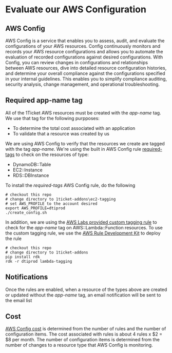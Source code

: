 # Evaluate our AWS Configuration 

## AWS Config

AWS Config is a service that enables you to assess, audit, and evaluate the configurations of your AWS resources. Config continuously monitors and records your AWS resource configurations and allows you to automate the evaluation of recorded configurations against desired configurations. With Config, you can review changes in configurations and relationships between AWS resources, dive into detailed resource configuration histories, and determine your overall compliance against the configurations specified in your internal guidelines. This enables you to simplify compliance auditing, security analysis, change management, and operational troubleshooting.

## Required app-name tag

All of the 1Ticket AWS resources must be created with the *app-name* tag.  We use that tag for the following purpposes:

* To determine the total cost associated with an application
* To validate that a resource was created by us

We are using AWS Config to verify that the resources we create are tagged with the tag *app-name*.  We're using the built in AWS Config rule [required-tags](https://docs.aws.amazon.com/config/latest/developerguide/required-tags.html) to check on the resources of type:

* DynamoDB::Table
* EC2::Instance
* RDS::DBInstance

To install the *required-tags* AWS Config rule, do the following

```
# checkout this repo
# change directory to 1ticket-addons\ec2-tagging
# set AWS_PROFILE to the account desired
export AWS_PROFILE=dtiprod
./create_config.sh
```


In addition, we are using the [AWS Labs provided custom tagging rule](https://github.com/awslabs/aws-config-rules/blob/master/python/lambda_require_tags_with_valid_values.py) to check for the *app-name* tag on AWS::Lambda::Function resources. To use the custom tagging rule, we use the [AWS Rule Development Kit](https://github.com/awslabs/aws-config-rdk) to deploy the rule

```
# checkout this repo
# change directory to 1ticket-addons
pip install rdk
rdk -r dtiprod lambda-tagging
```

## Notifications

Once the rules are enabled, when a resource of the types above are created or updated without the *app-name* tag, an email notification will be sent to the email list <TBD>
  
## Cost

[AWS Config cost](https://aws.amazon.com/config/pricing/) is determined from the number of rules and the number of configuration items.  The cost associated with rules is about 4 rules x $2 = $8 per month.  The number of configuration items is determined from the number of changes to a resource type that AWS Config is monitoring.
